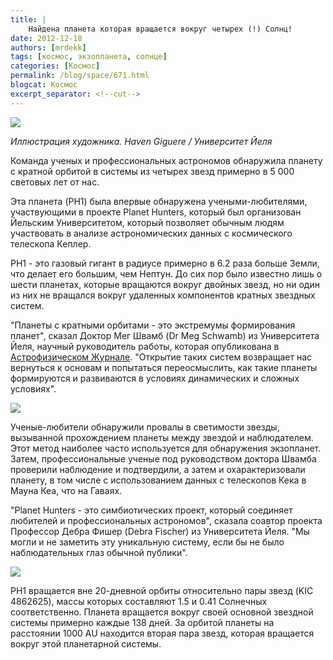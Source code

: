 ```yaml
---
title: |
    Найдена планета которая вращается вокруг четырех (!) Солнц!
date: 2012-12-18
authors: [mrdekk]
tags: [космос, экзопланета, солнце]
categories: [Космос]
permalink: /blog/space/671.html
blogcat: Космос
excerpt_separator: <!--cut-->
---
```



![](http://itw66.ru/uploads/images/00/00/01/2012/12/18/bb06b4.jpg)

*Иллюстрация художника. Haven Giguere / Университет Йеля*

Команда ученых и профессиональных астрономов обнаружила планету с кратной орбитой в системы из четырех звезд примерно в 5 000 световых лет от нас.

Эта планета (PH1) была впервые обнаружена учеными-любителями, участвующими в проекте Planet Hunters, который был организован Йельским Университетом, который позволяет обычным людям участвовать в анализе астрономических данных с космического телескопа Кеплер. 


<!--cut-->


PH1 - это газовый гигант в радиусе примерно в 6.2 раза больше Земли, что делает его большим, чем Нептун. До сих пор было известно лишь о шести планетах, которые вращаются вокруг двойных звезд, но ни один из них не вращался вокруг удаленных компонентов кратных звездных систем.

"Планеты с кратными орбитами - это экстремумы формирования планет", сказал Доктор Мег Швамб (Dr Meg Schwamb) из Университета Йеля, научный руководитель работы, которая опубликована в [Астрофизическом Журнале](http://arxiv.org/abs/1210.3612). "Открытие таких систем возвращает нас вернуться к основам и попытаться переосмыслить, как такие планеты формируются и развиваются в условиях динамических и сложных условиях".


![](http://itw66.ru/uploads/images/00/00/01/2012/12/18/364bd4.jpg)


Ученые-любители обнаружили провалы в светимости звезды, вызыванной прохождением планеты между звездой и наблюдателем. Этот метод наиболее часто используется для обнаружения экзопланет. Затем, профессиональные ученые под руководством доктора Швамба проверили наблюдение и подтвердили, а затем и охарактеризовали планету, в том числе с использованием данных с телескопов Кека в Мауна Кеа, что на Гаваях.

"Planet Hunters - это симбиотических проект, который соединяет любителей и профессиональных астрономов", сказала соавтор проекта Профессор Дебра Фишер (Debra Fischer) из Университета Йеля. "Мы могли и не заметить эту уникальную систему, если бы не было наблюдательных глаз обычной публики".


![](http://itw66.ru/uploads/images/00/00/01/2012/12/18/190421.jpg)


PH1 вращается вне 20-дневной орбиты относительно пары звезд (KIC 4862625), массы которых составляют 1.5 и 0.41  Солнечных соответственно. Планета вращается вокруг своей основной звездной системы примерно каждые 138 дней. За орбитой планеты на расстоянии 1000 AU находится вторая пара звезд, которая вращается вокруг этой планетарной системы.
